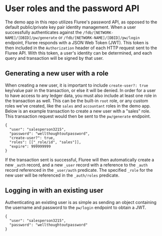 # User roles and the password API

The demo app in this repo utilizes Fluree's password API, as opposed to the default public/private key pair identity management. When a user successfully authenticates against the `/fdb/[NETWORK-NAME]/[DBID]/pw/generate` or `/fdb/[NETWORK-NAME]/[DBID]/pw/login` endpoint, Fluree responds with a JSON Web Token (JWT). This token is then included in the `Authorization` header of each HTTP request sent to the Fluree API. With this token, a user's identity can be determined, and each query and transaction will be signed by that user.

## Generating a new user with a role

When creating a new user, it is important to include `create-user?: true` key/value pair in the transaction, or else it will be denied. In order for a user to have access to any ledger data, you must also include at least one role in the transaction as well. This can be the built-in `root` role, or any custom roles we've created, like the `sales` and `accountant` roles in the demo app. Below is an example transaction to create a new user with a "sales" role. This transaction request would then be sent to the `pw/generate` endpoint.

```
{
  "user": "salesperson3215",
  "password": "wellthoughtoutpassword",
  "create-user?": true,
  "roles": [["_role/id", "sales"]],
  "expire": 999999999
}
```

If the transaction sent is successful, Fluree will then automatically create a new `_auth` record, and a new `_user` record with a reference to the `_auth` record referenced in the `_user/auth` predicate. The specified `_role` for the new user will be referenced in the `_auth/roles` predicate.

## Logging in with an existing user

Authenticating an existing user is as simple as sending an object containing the username and password to the `pw/login` endpoint to obtain a JWT.

```
{
  "user": "salesperson3215",
  "password": "wellthoughtoutpassword"
}
```
